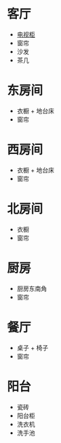 # 客厅
  * [电视柜](parlourTV.md)
  * 窗帘
  * 沙发
  * 茶几

# 东房间
  * 衣橱 + 地台床
  * 窗帘
  
# 西房间
  * 衣橱 + 地台床
  * 窗帘
  
# 北房间
  * 衣橱
  * 窗帘
  
# 厨房
  * 厨房东南角
  * 窗帘
  
# 餐厅
  * 桌子 + 椅子
  * 窗帘
  
# 阳台
  * 瓷砖
  * 阳台柜
  * 洗衣机
  * 洗手池
  

